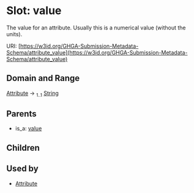 
# Slot: value


The value for an attribute. Usually this is a numerical value (without the units).

URI: [https://w3id.org/GHGA-Submission-Metadata-Schema/attribute_value](https://w3id.org/GHGA-Submission-Metadata-Schema/attribute_value)


## Domain and Range

[Attribute](Attribute.md) &#8594;  <sub>1..1</sub> [String](types/String.md)

## Parents

 *  is_a: [value](value.md)

## Children


## Used by

 * [Attribute](Attribute.md)
